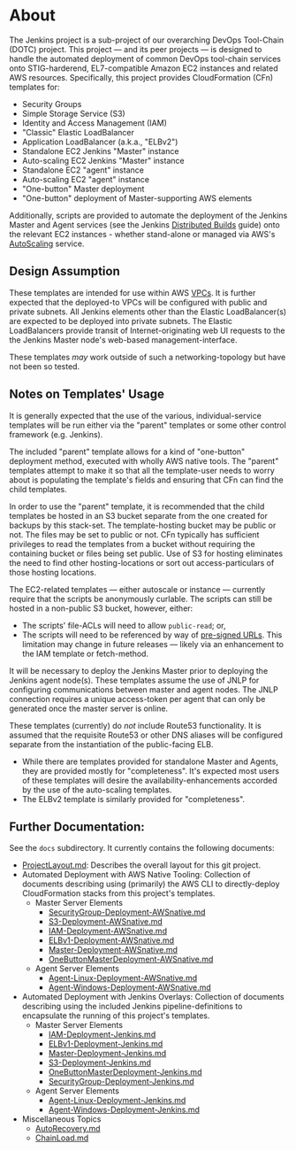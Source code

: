 # About

The Jenkins project is a sub-project of our overarching DevOps Tool-Chain (DOTC) project. This project &mdash; and its peer projects &mdash; is designed to handle the automated deployment of common DevOps tool-chain services onto STIG-harderend, EL7-compatible Amazon EC2 instances and related AWS resources. Specifically, this project provides CloudFormation (CFn) templates for:

* Security Groups
* Simple Storage Service (S3)
* Identity and Access Management (IAM)
* "Classic" Elastic LoadBalancer
* Application LoadBalancer (a.k.a., "ELBv2")
* Standalone EC2 Jenkins "Master" instance
* Auto-scaling EC2 Jenkins "Master" instance
* Standalone EC2 "agent" instance
* Auto-scaling EC2 "agent" instance
* "One-button" Master deployment
* "One-button" deployment of Master-supporting AWS elements

Additionally, scripts are provided to automate the deployment of the Jenkins Master and Agent services (see the Jenkins [Distributed Builds](https://wiki.jenkins.io/display/JENKINS/Distributed+builds) guide) onto the relevant EC2 instances - whether stand-alone or managed via AWS's [AutoScaling](https://aws.amazon.com/autoscaling/) service.

## Design Assumption

These templates are intended for use within AWS [VPCs](https://aws.amazon.com/vpc/). It is further expected that the deployed-to VPCs will be configured with public and private subnets. All Jenkins elements other than the Elastic LoadBalancer(s) are expected to be deployed into private subnets. The Elastic LoadBalancers provide transit of Internet-originating web UI requests to the the Jenkins Master node's web-based management-interface.

These templates _may_ work outside of such a networking-topology but have not been so tested.

## Notes on Templates' Usage

It is generally expected that the use of the various, individual-service templates will be run either via the "parent" templates or some other control framework (e.g. Jenkins).

The included "parent" template allows for a kind of "one-button" deployment method, executed with wholly AWS native tools. The "parent" templates attempt to make it so that all the template-user needs to worry about is populating the template's fields and ensuring that CFn can find the child templates. 

In order to use the "parent" template, it is recommended that the child templates be hosted in an S3 bucket separate from the one created for backups by this stack-set. The template-hosting bucket may be public or not. The files may be set to public or not. CFn typically has sufficient privileges to read the templates from a bucket without requiring the containing bucket or files being set public. Use of S3 for hosting eliminates the need to find other hosting-locations or sort out access-particulars of those hosting locations.

The EC2-related templates &mdash; either autoscale or instance &mdash; currently require that the scripts be anonymously curlable. The scripts can still be hosted in a non-public S3 bucket, however, either:
* The scripts' file-ACLs will need to allow `public-read`; or,
* The scripts will need to be referenced by way of [pre-signed URLs](https://docs.aws.amazon.com/AmazonS3/latest/dev/ShareObjectPreSignedURL.html).
This limitation may change in future releases &mdash; likely via an enhancement to the IAM template or fetch-method.

It will be necessary to deploy the Jenkins Master prior to deploying the Jenkins agent node(s). These templates assume the use of JNLP for configuring communications between master and agent nodes. The JNLP connection requires a unique access-token per agent that can only be generated once the master server is online.

These templates (currently) do _not_ include Route53 functionality. It is assumed that the requisite Route53 or other DNS aliases will be configured separate from the instantiation of the public-facing ELB.

* While there are templates provided for standalone Master and Agents, they are provided mostly for "completeness". It's expected most users of these templates will desire the availability-enhancements accorded by the use of the auto-scaling templates.
* The ELBv2 template is similarly provided for "completeness".

## Further Documentation:

See the `docs` subdirectory. It currently contains the following documents:

* [ProjectLayout.md](docs/ProjectLayout.md): Describes the overall layout for this git project.
* Automated Deployment with AWS Native Tooling: Collection of documents describing using (primarily) the AWS CLI to directly-deploy CloudFormation stacks from this project's templates.
    * Master Server Elements
        * [SecurityGroup-Deployment-AWSnative.md](docs/SecurityGroup-Deployment-AWSnative.md)
        * [S3-Deployment-AWSnative.md](docs/S3-Deployment-AWSnative.md)
        * [IAM-Deployment-AWSnative.md](docs/IAM-Deployment-AWSnative.md)
        * [ELBv1-Deployment-AWSnative.md](docs/ELBv1-Deployment-AWSnative.md)
        * [Master-Deployment-AWSnative.md](docs/Master-Deployment-AWSnative.md)
        * [OneButtonMasterDeployment-AWSnative.md](docs/OneButtonMasterDeployment-AWSnative.md)
    * Agent Server Elements
        * [Agent-Linux-Deployment-AWSnative.md](docs/Agent-Linux-Deployment-AWSnative.md)
        * [Agent-Windows-Deployment-AWSnative.md](docs/Agent-Windows-Deployment-AWSnative.md)
* Automated Deployment with Jenkins Overlays: Collection of documents describing using the included Jenkins pipeline-definitions to encapsulate the running of this project's templates.
    * Master Server Elements
        * [IAM-Deployment-Jenkins.md](docs/IAM-Deployment-Jenkins.md)
        * [ELBv1-Deployment-Jenkins.md](docs/ELBv1-Deployment-Jenkins.md)
        * [Master-Deployment-Jenkins.md](docs/Master-Deployment-Jenkins.md)
        * [S3-Deployment-Jenkins.md](docs/S3-Deployment-Jenkins.md)
        * [OneButtonMasterDeployment-Jenkins.md](docs/OneButtonMasterDeployment-Jenkins.md)
        * [SecurityGroup-Deployment-Jenkins.md](docs/SecurityGroup-Deployment-Jenkins.md)
    * Agent Server Elements
        * [Agent-Linux-Deployment-Jenkins.md](docs/Agent-Linux-Deployment-Jenkins.md)
        * [Agent-Windows-Deployment-Jenkins.md](docs/Agent-Windows-Deployment-Jenkins.md)
* Miscellaneous Topics
    * [AutoRecovery.md](docs/AutoRecovery.md)
    * [ChainLoad.md](docs/ChainLoad.md)
